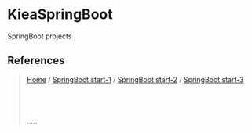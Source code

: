 # KieaSpringBoot
SpringBoot projects




References
----------
> [Home](https://blog.perfectacle.com/ "Home") / [SpringBoot start-1](https://blog.perfectacle.com/2017/08/02/spring-boot-study-001day/ "SpringBoot start-1") / [SpringBoot start-2](https://blog.perfectacle.com/2017/08/03/spring-boot-study-002day/ "SpringBoot start-2") / [SpringBoot start-3](https://blog.perfectacle.com/2017/08/04/spring-boot-study-003day/ "SpringBoot start-3")  
> []( "")  
> []( "")  
> []( "")  
> []( "")  
.....


